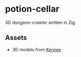 # potion-cellar

3D dungeon-crawler written in Zig.

## Assets

- 3D models from [Kenney](www.kenney.nl)
